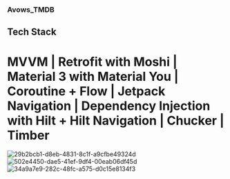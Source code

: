 ### Avows_TMDB

## Tech Stack
# MVVM | Retrofit with Moshi | Material 3 with Material You | Coroutine + Flow | Jetpack Navigation | Dependency Injection with Hilt + Hilt Navigation | Chucker | Timber


![29b2bcb1-d8eb-4831-8c1f-a9cfbe49324d](https://user-images.githubusercontent.com/32137098/201358524-ec674268-566e-4f09-baf6-ad31e8690ceb.png)
![502e4450-dae5-41ef-9df4-00eab06df45d](https://user-images.githubusercontent.com/32137098/201358543-67d720df-3819-4be4-b04c-8fc2de1a8017.png)
![34a9a7e9-282c-48fc-a575-d0c15e8134f3](https://user-images.githubusercontent.com/32137098/201358558-e17f737a-d78e-49fd-89ba-3714aee27d79.png)
